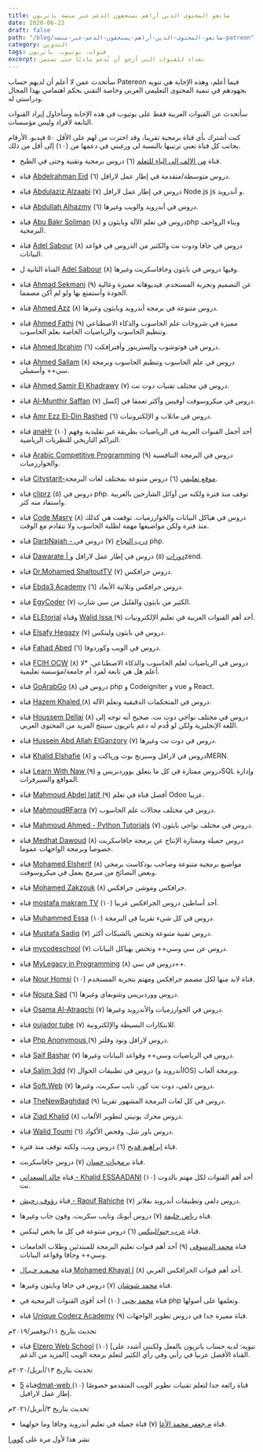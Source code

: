 ```yaml
---
title: صانعو المحتوى الذين أراهم يستحقون الدعم عبر منصة باتريون
date: 2020-06-22
draft: false
path: "/blog/صانعو-المحتوى-الذين-أراهم-يستحقون-الدعم-عبر-منصة-patreon"
category: التدوين
tags: قنوات، يوتيوب، باتريون
excerpt: تعداد للقنوات التي أرجو أن تُدعم ماديًا حتى تستمر
---
```


سأتحدث عمن لا أعلم أن لديهم حساب Patereon فيما أعلم، وهذه الإجابة هي تنويه بجهودهم في تنمية المحتوى التعليمي العربي وخاصة التقني بحكم اهتمامي بهذا المجال ودراستي له.

سأتحدث عن القنوات العربية فقط على يوتيوب في هذه الإجابة وسأحاول إيراد القنوات التابعة لأفراد وليس مؤسسات.

كنت أشترك بأي قناة برمجية تقريبا، وقد اخترت من لهم على الأقل ٥٠ فيديو. الأرقام بجانب كل قناة تعني ترتيبها بالنسبة لي ورغبتي في دعمها من (١٠) إلى أقل من ذلك.

-   قناة [من الالف الى الياء للتعلم](https://www.youtube.com/channel/UCxoYQL3jJzvvic_vwhHWGuw) (٦) دروس برمجية وتقنية وحتى في الطبخ.

-   قناة [Abdelrahman Eid](https://www.youtube.com/user/aeid502/featured) (٦) دروس متوسطة/متقدمة في إطار عمل لارافل.

-   قناة [Abdulaziz Alzaabi](https://www.youtube.com/user/Oman1998/featured) (٧) دروس في إطار عمل لارافل Node.js js و أندرويد.

-   قناة [Abdullah Alhazmy](https://www.youtube.com/user/abdullahalhazmy) (٦) دروس في أندرويد والويب وغيرها.

-   قناة [Abu Bakr Soliman](https://www.youtube.com/channel/UC9M7dZqrA_inICuq3dSwoQg/featured) (٨) دروس في تعلم الآلة وبايثون وphp وبناء الزواحف البرمجية.

-   قناة [Adel Sabour](https://www.youtube.com/user/AdelCourse/featured) (٨) دروس في جافا ودوت نت والكثير من الدروس في قواعد البيانات.

-   القناة الثانية ل [Adel Sabour](https://www.youtube.com/user/AdelSabour/featured) (٨) وفيها دروس في بايثون وجافاسكربت وغيرها.

-   قناة [Ahmad Sekmani](https://www.youtube.com/channel/UC1B5ofDUrYUgVfh_HGDcV1g) (٩) عن التصميم وتجربة المستخدم. فيديوهاته مميزة وعالية الجودة وأستمتع بها ولو لم أكن مصمما.

-   قناة [Ahmed Azz](https://www.youtube.com/channel/UChXmOuLsSTYJD90h4fBzVLQ) (٨) دروس متنوعة في برمجة أندرويد وبايثون وغيرها.

-   قناة [Ahmed Fathi](https://www.youtube.com/user/noone988/feed) (٩) مميزة في شروحات علم الحاسوب والذكاء الاصطناعي وتنظيم الحاسوب والرياضيات الخاصة بعلم الحاسوب.

-   قناة [Ahmed Ibrahim](https://www.youtube.com/channel/UCXx5SIudhUhGWbXWFVrG_0w/playlists) (٦) دروس في فوتوشوب وإلستريتور وأفترإفكت.

-   قناة [Ahmed Sallam](https://www.youtube.com/c/AhmedSallams/featured) (٨) دروس في علم الحاسوب وتنظيم الحاسوب وبرمجة سي++ وأسمبلي.

-   قناة [Ahmed Samir El Khadrawy](https://www.youtube.com/user/devAhmed1/featured) (٧) دروس في مختلف تقنيات دوت نت.

-   قناة [Al-Munthir Saffan](https://www.youtube.com/channel/UCL27oWaffjCRG4c6q0HBC2A/featured) (٧) دروس في ميكروسوفت أوفيس وأكثر تعمقا في إكسل.

-   قناة [Amr Ezz El-Din Rashed](https://www.youtube.com/channel/UCMy7KucVkccIXSbGQjkQEMQ/featured) (٦) دروس في ماتلاب و الإلكترونيات.

-   قناة [anaHr](https://www.youtube.com/channel/UCLIvNqBJtlcw9ymmRhyAacw) (١٠) أحد أجمل القنوات العربية في الرياضيات بطريقة غير تقليدية وفهم التراكم التاريخي للنظريات الرياضية.

-   قناة [Arabic Competitive Programming](https://www.youtube.com/user/nobody123497/featured) (٩) دروس في البرمجة التنافسية والخوارزميات.

-   قناة [Citystarit-موقع تعليمي](https://www.youtube.com/user/citystarit/featured) (٦) دروس متنوعة بمختلف لغات البرمجة.

-   قناة [cliprz](https://www.youtube.com/user/cliprz/featured) (٥) دروس في php. توقف منذ فترة ولكنه من أوائل الشارحين بالعربية واستفاد منه كثر.

-   قناة [Code Masry](https://www.youtube.com/user/codemasrytube/featured) (٨) دروس في هياكل البيانات والخوارزميات. توقفت هي كذلك منذ فترة ولكن مواضيعها مهمة لطلبة الحاسوب ولا تتقادم مع الوقت.

-   قناة [DarbNajah - درب النجاح](https://www.youtube.com/channel/UCK8tdi_phJ_0Xja_GZM6ydQ/featured) (٧) دروس في php.

-   قناة [Dawarate | دورات](https://www.youtube.com/user/TheGentleTrainer/playlists) (٥) دروس في إطار عمل لارافل وzend.

-   قناة [Dr.Mohamed ShaltoutTV](https://www.youtube.com/user/shaltoutm/featured) (٧) دروس جرافكس.

-   قناة [Ebda3 Academy](https://www.youtube.com/channel/UCf6uospqxQQlacpi5ShGdtA/featured) (٦) دروس جرافكس وثلاثية الأبعاد.

-   قناة [EgyCoder](https://www.youtube.com/channel/UCmrvsMQhv5G7pWSDnLRwoJg/feed) (٧) الكثير من بايثون والقليل من سي شارب.

-   قناة [ELEtorial](https://www.youtube.com/user/ELETorial) وقناة [Walid Issa ](https://www.youtube.com/channel/UCUNpxcO109gQx7yYxAtXHmA)(٩) أحد أهم القنوات العربية في تعليم الإلكترونيات.

-   قناة [Elsafy Hegazy](https://www.youtube.com/channel/UCgwvjrWLnpjSi6kXKXaAaww/featured) (٧) دروس في بايثون ولينكس.

-   قناة [Fahad Abed](https://www.youtube.com/channel/UCBmW8C8_Msth_wveHFCqtog/featured) (٦) دروس في الويب وكوردوفا.

-   قناة [FCIH OCW](https://www.youtube.com/user/FCIHOCW/featured) (٨) دروس في الرياضيات لعلم الحاسوب والذكاء الاصطناعي. *لا أعلم هل هي تابعة لفرد أم جامعة/مؤسسة تعليمية.

-   قناة [GoArabGo](https://www.youtube.com/user/mrbashirsh/featured) (٨) دروس في php و Codeigniter و vue و React.

-   قناة [Hazem Khaled ](https://www.youtube.com/user/enghazemkhaled/feed)(٨) دروس في المتحكمات الدقيقية وتعلم الآلة.

-   قناة [Houssem Dellai](https://www.youtube.com/channel/UCCYR9GpcE3skVnyMU8Wx1kQ) (٨) دروس في مختلف نواحي دوت نت. صحيح أنه توجه إلى اللغة الإنجليزية ولكن لو قُدم له دعم باتريون سينتج المزيد من المحتوى العربي.

-   قناة [Hussein Abd Allah ElGanzory](https://www.youtube.com/user/HusseinElGanzory) (٧) دروس في دوت نت وغيرها.

-   قناة [Khalid Elshafie](https://www.youtube.com/user/abolkog/featured) (٨) دروس في لارافل وسبرنج بوت ورياكت وMERN.

-   قناة [Learn With Naw ](https://www.youtube.com/channel/UCeH0q0057F4fjNMbQjVSiHQ/featured)(٩) دروس ممتازة في كل ما يتعلق بووردبريس وSQL وإدارة المواقع والسيرفرات.

-   قناة [Mahmoud Abdel latif ](https://www.youtube.com/user/mah0007/featured)(٩) أفصل قناة في تعلم Odoo عربيا.

-   قناة [MahmoudRFarra](https://www.youtube.com/user/mralfarra1/featured) (٧) دروس في مختلف مجالات علم الحاسوب.

-   قناة [Mahmoud Ahmed - Python Tutorials](https://www.youtube.com/channel/UCZtMEPGln_sbgd9_ioDDC9g/featured) (٧) دروس في مختلف نواحي بايثون.

-   قناة[ Medhat Dawoud](https://www.youtube.com/user/Med7atDawoud/featured) (٨) دروس جميلة وممتازة الإنتاج عن برمجة جافاسكربت خصوصا وبرمجة الواجهات عموما.

-   قناة [Mohamed Elsherif](https://www.youtube.com/channel/UCi9DV7ai7a8-XgRt5iH9d7Q) (٨) مواضيع برمجية متنوعة وصاحب بودكاست برمجي وبعض النصائح من مبرمج يعمل في ميكروسوفت.

-   قناة [Mohamed Zakzouk](https://www.youtube.com/user/zakzak008/featured) (٨) جرافكس وموشن جرافكس.

-   قناة [mostafa makram TV](https://www.youtube.com/user/mostafamkram/featured) (١٠) أحد أساطين دروس الجرافكس عربيا.

-   قناة [Muhammed Essa](https://www.youtube.com/user/muhammedgalaxy/featured) (١٠) دروس في كل شيء تقريبا في البرمجة.

-   قناة [Mustafa Sadiq](https://www.youtube.com/channel/UCq3JMsTVMelj-vh3a4MFoxw/featured) (٧) دروس تقنية متنوعة وتختص بالشبكات أكثر.

-   قناة [mycodeschool](https://www.youtube.com/user/mycodeschool/featured) (٧) دروس عن سي وسي++ وتختص بهياكل البيانات.

-   قناة [MyLegacy in Programming](https://www.youtube.com/user/emanemy90/featuredhttps://www.youtube.com/user/emanemy90/featured) (٨) دروس في سي++.

-   قناة [Nour Homsi](https://www.youtube.com/user/drnour/featured) (١٠) قناة لابد منها لكل مصمم جرافكس ومهتم بتجربة المستخدم.

-   قناة [Noura Sad](https://www.youtube.com/channel/UCmOQYWeSG4wuRboAFmUFQ5A/featured) (٦) دروس ووردبريس وشوبفاي وغيرها.

-   قناة [Osama Al-Atraqchi](https://www.youtube.com/channel/UCzRqHEcCjX9KIUolNdvwpjw/featured) (٧) دروس في الخوارزميات والأندرويد وغيرها.

-   قناة [oujador tube](https://www.youtube.com/channel/UCBQaHmHfBZNzXAEcg-TbDTw/featured) (٧) للابتكارات البسيطة والإلكترونية.

-   قناة [Php Anonymous ](https://www.youtube.com/channel/UC7MGfS6e-6iwnNR9Y_iBJAA/featured)(٩) دروس لارافل ونود وفلتر.

-   قناة [Saif Bashar](https://www.youtube.com/user/asylum2elysium) (٧) دروس في الرياضيات وسي++ وقواعد البيانات وغيرها.

-   قناة[ Salim 3dd](https://www.youtube.com/channel/UCYPGKouaxrnYVVDLW4uPUbQ/featured) (٧) دروس في تطبيقات الجوال (أندرويد وIOS) وبرمجة ألعاب.

-   قناة [Soft.Web](https://www.youtube.com/channel/UCIOFNKDimJlBKQ2xp15CbMA/featured) (٧) دروس دلفي، دوت نت كور، تايب سكربت، وغيرها.

-   قناة [TheNewBaghdad](https://www.youtube.com/user/alxs1aa/featured) (٩) دروس في كل لغات البرمجة المشهور تقريبا.

-   قناة [Ziad Khalid](https://www.youtube.com/channel/UCr14L6lIbr4y--jJ9Fjkwpg) (٨) دروس محرك يونيتي لتطوير الألعاب.

-   قناة [Walid Toumi](https://www.youtube.com/channel/UCt4V9MXVpMxWSEbefZ0DLGg/featured) (٦) دروس باور شل، وفحص الأكواد.

-   قناة [ابراهيم قديح](https://www.youtube.com/user/ibrahimqdeah/featured) (٦) دروس ويب، ولكنه توقف منذ فترة.

-   قناة [برمجيات حسان](https://www.youtube.com/channel/UCaD5hX1OzVezzbIqHm3VHsQ/featured) (٧) دروس جافاسكربت.

-   قناة [خالد السعداني - Khalid ESSAADANI](https://www.youtube.com/user/EssaadaniTV/featured) (١٠) أحد أهم القنوات لكل مهتم بالدوت نت.

-   قناة [رؤوف رحيش - Raouf Rahiche](https://www.youtube.com/channel/UCal0wCIwkxiKcrYPvBS6RiA/featured) (٧) دروس دلفي وتطبيقات أندرويد بفلاتر.

-   قناة [رياض خليفة](https://www.youtube.com/channel/UCDGktHYkd27RSm3UKlT_ISw/featured) (٧) دروس أيونك وتايب سكربت، وفون جاب وغيرها.

-   قناة [عرب جنو/لينكس](https://www.youtube.com/channel/UChD0gmVCCBRjWuX_JagyWzg) (٦) دروس متنوعة في كل ما يخص لينكس.

-   قناة [محمد الدسوقى](https://www.youtube.com/user/DesoukiEgypt/featured) (٩) أحد أهم قنوات تعليم البرمجة للمبتدئين وطلاب الجامعات وسي++ وجافا وقواعد البيانات.

-   قناة [محـمـد خـيـال Mohamed Khayal I](https://www.youtube.com/user/khaial100/featured) (٨) أحد أهم قنوات الجرافكس العربي.

-   قناة [محمد شوشان](https://www.youtube.com/channel/UCtOyb8800Av9Q-7i-l2mYyA/featured) (٧) دروس في جافا وبايثون وغيرها.

-   قناة [محمد يحيى](https://www.youtube.com/channel/UC2Gl0VkJjuMZh2jUkW6GI7Q) (١٠) أحد أقوى القنوات البرمجية في php وتعلمها على أصولها.

-   قناة [Unique Coderz Academy](https://www.youtube.com/channel/UCq_xgufsy1KrGsmJq7mFH-g/featured) (٩) قناة مميزة جدا في دروس تطوير الواجهات.

تحديث بتاريخ ١١/نوفمبر/٢٠١٩م

-   قناة [Elzero Web School](https://www.youtube.com/user/OsamaElzero/featured) (١٠) [تنويه: لديه حساب باتريون بالفعل ولكنني أشدد على المزيد من الدعم] القناة الأفضل عربيا في رأيي وفي رأي الكثير لتعلم برمجة الويب.

تحديث بتاريخ ١٣/أبريل/٢٠٢٠م

-   قناة [5dmat-web ](https://www.youtube.com/channel/UCf3uCfBXTG4YtBrKxpejOJg)(١٠) قناة رائعة جدا لتعلم تقنيات تطوير الويب المتقدمو خصوصًا إطار عمل لارافيل.

تحديث بتاريخ ٣/أبريل/٢٠٢١م

-   قناة [م.جعفر محمد الأغا](https://www.youtube.com/user/jaffer1992/featured) (٧) قناة جميلة في تعليم أندرويد وجافا وما حولهما.

نشر هذا لأول مرة على [كوورا](https://ar.quora.com/%D9%85%D9%86-%D9%87%D9%85-%D8%B5%D8%A7%D9%86%D8%B9%D9%88-%D8%A7%D9%84%D9%85%D8%AD%D8%AA%D9%88%D9%89-%D9%88%D8%A7%D9%84%D9%85%D8%A8%D8%AF%D8%B9%D9%88%D9%86-%D8%A7%D9%84%D8%B0%D9%8A%D9%86/answers/180829484)